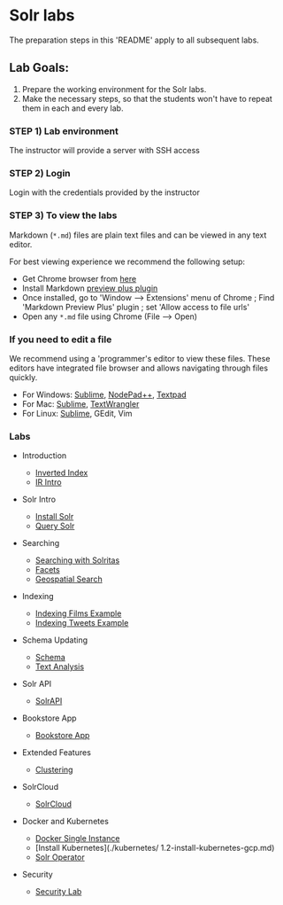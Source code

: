 # Solr labs

The preparation steps in this 'README' apply to all subsequent labs.

## Lab Goals:

1. Prepare the working environment for the Solr labs.
2. Make the necessary steps, so that the students won't have to repeat them in each and every lab.

### STEP 1) Lab environment

The instructor will provide a server with SSH access

### STEP 2) Login 

Login with the credentials provided by the instructor

### STEP 3) To view the labs 

Markdown (`*.md`) files are plain text files and can be viewed in any text editor.

For best viewing experience we recommend the following setup:

* Get Chrome browser from [here](https://www.google.com/chrome/browser/desktop/)
* Install Markdown [preview plus plugin](https://chrome.google.com/webstore/detail/markdown-preview-plus/febilkbfcbhebfnokafefeacimjdckgl?hl=en-US)
* Once installed, go to 'Window --> Extensions' menu of Chrome ;   Find 'Markdown Preview Plus' plugin ;  set 'Allow access to file urls'
* Open any `*.md` file using Chrome (File --> Open)

### If you need to edit a file

We recommend using a 'programmer's editor to view these files. These editors have integrated file browser and allows navigating through files quickly.

* For Windows: [Sublime](http://www.sublimetext.com/), [NodePad++](http://notepad-plus-plus.org/), [Textpad](http://www.textpad.com/)
* For Mac: [Sublime](http://www.sublimetext.com/),  [TextWrangler](http://www.barebones.com/products/textwrangler/)
* For Linux: [Sublime](http://www.sublimetext.com/), GEdit, Vim


### Labs

* Introduction
  - [Inverted Index](./inverted-index/README.md)
  - [IR Intro](./IR/README.md)

* Solr Intro
  - [Install Solr](./solr-intro/1-install.md)
  - [Query Solr](./solr-intro/2-query.md)

* Searching
  - [Searching with Solritas](./search/1-solritas-search.md)
  - [Facets](./search/2-facets.md)
  - [Geospatial Search](./search/3-geospatial.md)

* Indexing
  - [Indexing Films Example](./indexing/1-films.md)
  - [Indexing Tweets Example](./indexing/2-tweets.md)

* Schema Updating
  - [Schema](./schema/README.md)
  - [Text Analysis](./textanalysis/README.mD)

* Solr API
  - [SolrAPI](./solrapi/README.md)

* Bookstore App
  - [Bookstore App](./bookstore/README.md)

* Extended Features
  - [Clustering](./clustering/README.md)

* SolrCloud
  - [SolrCloud](./solrcloud/README.md)

* Docker and Kubernetes
  - [Docker Single Instance](./kubernetes/docker-single-instance.md)
  - [Install Kubernetes](./kubernetes/ 1.2-install-kubernetes-gcp.md)
  - [Solr Operator](./kubernetes/solr-operator.md)

* Security
  - [Security Lab](./security/README.md)
